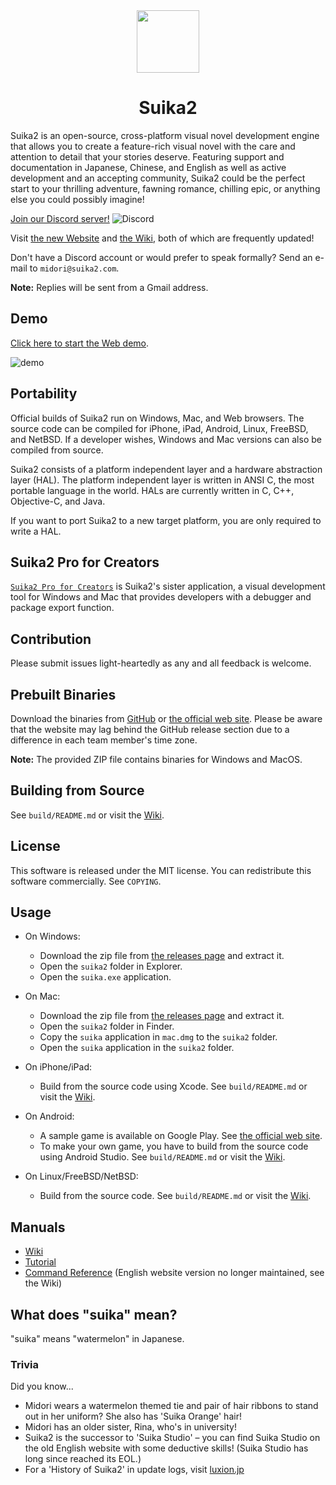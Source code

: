 <!-- Header -->
<div align="center">
	<img src="https://suika2.com/img/AppIcon.png" width="100" height="100"/>
	<h1>Suika2</h1>
</div>

<!-- Content -->

Suika2 is an open-source, cross-platform visual novel development engine that allows you to create a feature-rich visual novel with the care and attention to detail that your stories deserve. Featuring support and documentation in Japanese, Chinese, and English as well as active development and an accepting community, Suika2 could be the perfect start to your thrilling adventure, fawning romance, chilling epic, or anything else you could possibly imagine!

[Join our Discord server!](https://discord.gg/ZmvXxE8GFg)  ![Discord](https://discord.com/api/guilds/986623112617541677/widget.png)

Visit [the new Website](https://docs.suika2.com/) and [the Wiki](https://github.com/suika2engine/suika2/wiki), both of which are frequently updated!

Don't have a Discord account or would prefer to speak formally? Send an e-mail to `midori@suika2.com`.

**Note:** Replies will be sent from a Gmail address. 

## Demo

[Click here to start the Web demo](https://suika2.com/game-en/).

![demo](https://github.com/suika2engine/suika2/raw/master/doc/img/screenshot.jpg "screenshot")

## Portability

Official builds of Suika2 run on Windows, Mac, and Web browsers.
The source code can be compiled for iPhone, iPad, Android, Linux, FreeBSD, and NetBSD.
If a developer wishes, Windows and Mac versions can also be compiled from source.

Suika2 consists of a platform independent layer and a hardware abstraction layer (HAL).
The platform independent layer is written in ANSI C, the most portable language in the world.
HALs are currently written in C, C++, Objective-C, and Java.

If you want to port Suika2 to a new target platform, you are only required to write a HAL.

## Suika2 Pro for Creators

[`Suika2 Pro for Creators`](https://github.com/suika2engine/suika2/wiki/6.-Suika2-Pro-for-Creators) is Suika2's sister application, a visual development tool for Windows and Mac that provides developers with a debugger and package export function.

## Contribution

Please submit issues light-heartedly as any and all feedback is welcome.

## Prebuilt Binaries

Download the binaries from [GitHub]() or [the official web site](https://docs.suika2.com/). Please be aware that the website may lag behind the GitHub release section due to a difference in each team member's time zone.

**Note:** The provided ZIP file contains binaries for Windows and MacOS.

## Building from Source

See `build/README.md` or visit the [Wiki](https://github.com/suika2engine/suika2/wiki/1.-Installation-and-Building-from-Source).

## License

This software is released under the MIT license.
You can redistribute this software commercially.
See `COPYING`.

## Usage

* On Windows:
    * Download the zip file from [the releases page](https://github.com/suika2engine/suika2/releases) and extract it.
    * Open the `suika2` folder in Explorer.
    * Open the `suika.exe` application.

* On Mac:
    * Download the zip file from [the releases page](https://github.com/suika2engine/suika2/releases) and extract it.
    * Open the `suika2` folder in Finder.
    * Copy the `suika` application in `mac.dmg` to the `suika2` folder.
    * Open the `suika` application in the `suika2` folder.

* On iPhone/iPad:
    * Build from the source code using Xcode. See `build/README.md` or visit the [Wiki](https://github.com/suika2engine/suika2/wiki/1.-Installation-and-Building-from-Source#ios).

* On Android:
    * A sample game is available on Google Play. See [the official web site](https://suika2.com/en/).
    * To make your own game, you have to build from the source code using Android Studio. See `build/README.md` or visit the [Wiki](https://github.com/suika2engine/suika2/wiki/1.-Installation-and-Building-from-Source#android).

* On Linux/FreeBSD/NetBSD:
    * Build from the source code. See `build/README.md` or visit the [Wiki](https://github.com/suika2engine/suika2/wiki/1.-Installation-and-Building-from-Source#linux-binary-x86_64).

## Manuals

* [Wiki](https://github.com/suika2engine/suika2/wiki/1.-Installation-and-Building-from-Source)
* [Tutorial](https://github.com/suika2engine/suika2/wiki/Tutorial)
* [Command Reference](https://suika2.com/en/reference.html) (English website version no longer maintained, see the Wiki)

## What does "suika" mean?

"suika" means "watermelon" in Japanese.

### Trivia
Did you know...
* Midori wears a watermelon themed tie and pair of hair ribbons to stand out in her uniform? She also has 'Suika Orange' hair!
* Midori has an older sister, Rina, who's in university!
* Suika2 is the successor to 'Suika Studio' – you can find Suika Studio on the old English website with some deductive skills! (Suika Studio has long since reached its EOL.)
* For a 'History of Suika2' in update logs, visit [luxion.jp](https://luxion.jp/)
